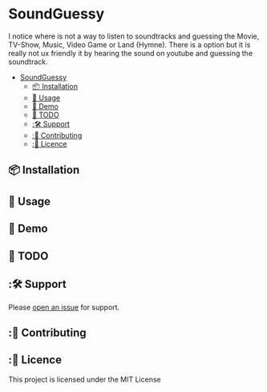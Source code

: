 # SoundGuessy

I notice where is not a way to listen to soundtracks and guessing the Movie, TV-Show, Music, Video Game or Land (Hymne). There is a option but it is really not ux friendly it by hearing the sound on youtube and guessing the soundtrack.

- [SoundGuessy](#soundguessy)
  - [:package: Installation](#package-installation)
  - [:rocket: Usage](#rocket-usage)
  - [:unicorn: Demo](#unicorn-demo)
  - [:construction: TODO](#construction-todo)
  - [::hammer_and_wrench: Support](#hammer_and_wrench-support)
  - [::memo: Contributing](#memo-contributing)
  - [::scroll: Licence](#scroll-licence)

## :package: Installation

## :rocket: Usage

## :unicorn: Demo

## :construction: TODO

## ::hammer_and_wrench: Support

Please [open an issue](https://github.com/TolgaKara/soundGuessy/issues/new) for support.

## ::memo: Contributing

## ::scroll: Licence

This project is licensed under the MIT License
